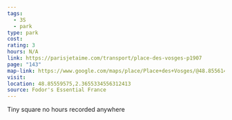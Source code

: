 ```yaml
---
tags:
  - 3S
  - park
type: park
cost: 
rating: 3
hours: N/A
link: https://parisjetaime.com/transport/place-des-vosges-p1907
page: "143"
map-link: https://www.google.com/maps/place/Place+des+Vosges/@48.8556149,2.3629517,17z/data=!3m1!4b1!4m6!3m5!1s0x47e671ffe088e851:0x64d877a597074ca8!8m2!3d48.8556114!4d2.3655266!16zL20vMDFxcDcw?entry=ttu
visit: 
location: 48.85559575,2.3655334556312413
source: Fodor's Essential France
---
```

Tiny square no hours recorded anywhere